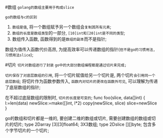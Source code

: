 #数组
`golang的数组主要用于构成slice`

`go的数组与c的区别`
1. `数组是值`, 将一个数组赋予另一个数组会`复制其所有元素`;
2. `数组的长度是数组类型`的一部分, `[10]int和[20]int是不同的类型`;
3. 数组传入函数, 函数得到的是`数组的副本`而不是指针;

数组为值传入函数代价高昂, 为提高效率可以传递数组的指针(`但不是go的习惯用法, 习惯用法slice`);

#切片
`切片对数组进行了封装`
`go中的大部分数组编程都是通过切片来完成;`

`切片保存了对底层数组的引用`, 将一个切片赋值给另一个切片是, 两个切片`会引用同一个底层数组`;
将切片作为函数参数传入, `函数内对切片的更改在函数外可见`, 可以理解为传递了底层数组的指针;

在不超过底层数组的限制时, `切片的长度是可变的`;
func foo(slice, data[]int) {
	l:=len(data)
	newSlice:=make([]int, l*2)
	copy(newSlice, slice)
	slice=newSlice
}

go的数组和切片都是一维的, 要创建二维的数组或切片, 需要创建数组的数组或切片的切片;
type 2Darray [3][3]float64; 3X3数组;
type 2Dslice [][]byte; 包含多个字节切片的一个切片;
